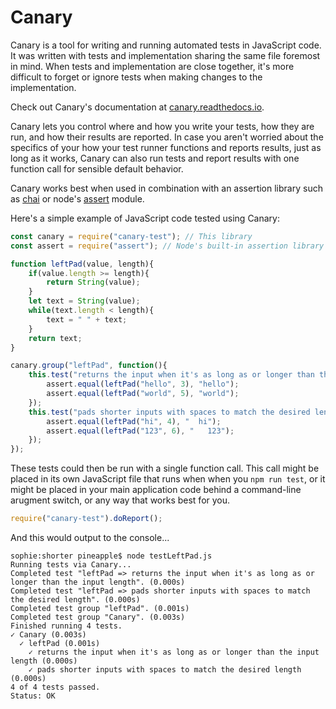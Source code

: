 # Canary

Canary is a tool for writing and running automated tests in JavaScript code. It was written with tests and implementation sharing the same file foremost in mind. When tests and implementation are close together, it's more difficult to forget or ignore tests when making changes to the implementation.

Check out Canary's documentation at [canary.readthedocs.io](http://canary.readthedocs.io/).

Canary lets you control where and how you write your tests, how they are run, and how their results are reported. In case you aren't worried about the specifics of your how your test runner functions and reports results, just as long as it works, Canary can also run tests and report results with one function call for sensible default behavior.

Canary works best when used in combination with an assertion library such as [chai](http://www.chaijs.com/) or node's [assert](https://nodejs.org/api/assert.html) module.

Here's a simple example of JavaScript code tested using Canary:

``` js
const canary = require("canary-test"); // This library
const assert = require("assert"); // Node's built-in assertion library

function leftPad(value, length){
    if(value.length >= length){
        return String(value);
    }
    let text = String(value);
    while(text.length < length){
        text = " " + text;
    }
    return text;
}

canary.group("leftPad", function(){
    this.test("returns the input when it's as long as or longer than the input length", () => {
        assert.equal(leftPad("hello", 3), "hello");
        assert.equal(leftPad("world", 5), "world");
    });
    this.test("pads shorter inputs with spaces to match the desired length", () => {
        assert.equal(leftPad("hi", 4), "  hi");
        assert.equal(leftPad("123", 6), "   123");
    });
});
```

These tests could then be run with a single function call. This call might be placed in its own JavaScript file that runs when when you `npm run test`, or it might be placed in your main application code behind a command-line arugment switch, or any way that works best for you.

``` js
require("canary-test").doReport();
```

And this would output to the console...

``` text
sophie:shorter pineapple$ node testLeftPad.js
Running tests via Canary...
Completed test "leftPad => returns the input when it's as long as or longer than the input length". (0.000s)
Completed test "leftPad => pads shorter inputs with spaces to match the desired length". (0.000s)
Completed test group "leftPad". (0.001s)
Completed test group "Canary". (0.003s)
Finished running 4 tests.
✓ Canary (0.003s)
  ✓ leftPad (0.001s)
    ✓ returns the input when it's as long as or longer than the input length (0.000s)
    ✓ pads shorter inputs with spaces to match the desired length (0.000s)
4 of 4 tests passed.
Status: OK
```
